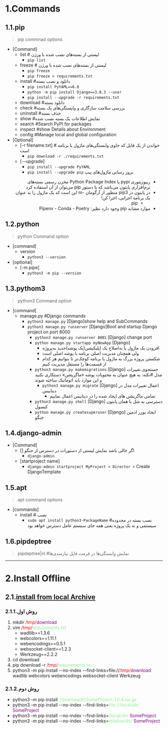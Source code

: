 # 1.Commands

## 1.1.pip

> pip commnad options

* [Command]
    * list # لیستی از بسته‌های نصب شده با ورژن
        * `pip list`
    * freeze # لیستی از بسته‌های نصب شده با ورژن
        * `pip freeze`
        * `pip freeze > requirements.txt`
    * install #دانلود و نصب بسته
        * `pip install PyYAML==6.0`
        * `python -m pip install Django==3.0.3 --user`
        * `pip install --upgrade -r requirements.txt`
    * download #دانلود بسته
    * check #بررسی سلامت سازگاری و وابستگی‌های یک بسته
    * uninstall #حذف بسته
    * show #نمایش اطلاعات یک بسته نصب شده
    * search #Search PyPI for packages
    * inspect #show Details about Environment
    * config #Manage local and global configuration
* [Optional]
    * [-r filename.txt] # خواندن از یک فایل که حاوی وابستگی‌های ماژول یا برنامه است
        * `pip download -r ./requirements.txt`
    * [--upgrade]
        * `pip install --upgrade PyYAML`
        * `pip install --upgrade pip` بروز رسانی ماژول‌های پیپ

<div style="direction:rtl;">

- ریپوزیتوری pypi یا Python Package Index مخزن رسمی بسته‌های نرم‌افزاری پایتون می‌باشد که با دستور pip می‌توان از آن استفاده کرد
- در پایتون در pip3 منظور از آرگومان -m این است که یک ماژول را به عنوان یک برنامه اجرایی، اجرا کن!
    - pip
- موارد مشابه pip وجود دارد نظیر: Pipenv - Conda - Poetry

</div>

## 1.2.python

> python Command option

* [command]
    * version
        * `python3 --version`
* [optional]
    * [-m pipe]
        * `python3 -m pip --version`

## 1.3.pythom3

> python3 Command option

* [command]
    * manage.py #Django commands
        * `python3 manage.py` [Django]show help and SubCommands
        * `python3 manage.py runserver` [Django]Boot and startup Django project on port 8000
            * `python3 manage.py runserver 8001`  [Django] change port
            * `python manage.py startapp myNewApp` [Django]
                * افزودن یک ماژول یا به‌اصلاح یک اپلیکیشن(یک پوشه)جدید به‌پروژه
                * ولی همچنان مدیریت اصلی برنامه با پوشه اصلی است
                * شکستن پروژه بزرگ به ماژول یا برنامه کوچک‌تر تا بتوانیم هر کدام از قسمت‌ها را مستقل مدیریت کنیم
            * `python3 manage.py makemigrations` [Django]  جستجوی تغییرات مدل
              #نکته: به هیچ عنوان به محتویات پوشه «ماگریشن» دستکاری نکنید و این موارد باید اتوماتیک ساخته شوند
                * `python3 manage.py migrate` [Django]  اعمال تغییرات مدل در دیتابیس
                    * تمامی ماگریشن های ایجاد شده را در دیتابیس اعمال نماییم
            * `python3 manage.py shell` [Django]  دسترسی به شل یا همان پایتون کنسول
            * `python manage.py createsuperuser` [Django] ایجاد یوزر ادمین جنگو

## 1.4.django-admin

* [Command]
    * [] اگر خالی باشد نمایش لیستی از دستورات در دسترس از جنگو
        * `django-admin`
    * [startproject name]
        * ```django-admin startproject MyProject < Director >``` Create DjangoTemplate

## 1.5.apt

> apt command options

* [commands]
    * install # نصب
        * `sudo apt install python3-PackageName` #نصب بسته در محدوده سیستمی و نه یک پروژه یعنی همه جای سیستم عامل دسترس خواهد بود

## 1.6.pipdeptree

> pipdeptree|nl #نمایش وابستگی‌ها در فرمت فایل نیازمندی‌ها

---

# 2.Install Offline

## 2.1.[install from local Archive](https://packaging.python.org/en/latest/tutorials/installing-packages/#installing-from-local-archives)

### 2.1.1.روش اول

1. mkdir <span style="color:red;">/tmp/</span><span style="color:purple;">download</span>
2. vim <span style="color:red;">/tmp/</span><span style="color:lightgreen;">requirements.txt</span>
    - wadllib==1.3.6
    - webcolors==1.11.1
    - webencodings==0.5.1
    - websocket-client==1.2.3
    - Werkzeug==2.2.2
3. cd download
4. pip download -r <span style="color:red;">/tmp/</span><span style="color:lightgreen;">requirements.txt</span>
5. python3 -m pip install --no-index --find-links=file://<span style="color:red;">/tmp/</span><span style="color:purple;">download</span> wadllib webcolors webencodings websocket-client Werkzeug

### 2.1.2.روش دوم

- python3 -m pip install <span style="color:lightgreen;">./downloads/SomeProject-1.0.4.tar.gz</span>
- python3 -m pip install --no-index --find-links=<span style="color:lightgreen;">file:///local/dir/ </span><span style="color:purple;">SomeProject</span>
- python3 -m pip install --no-index --find-links=<span style="color:lightgreen;">/local/dir/ </span><span style="color:purple;">SomeProject</span>
- python3 -m pip install --no-index --find-links=<span style="color:lightgreen;">relative/dir/ </span><span style="color:purple;">SomeProject</span>



